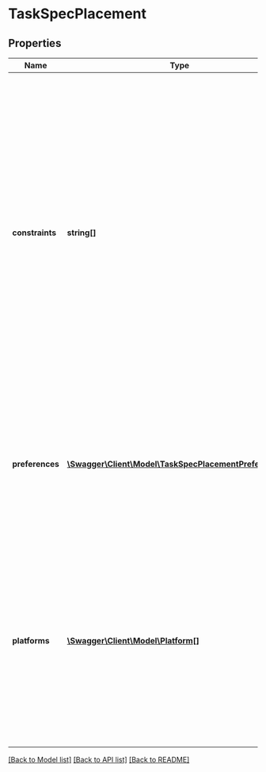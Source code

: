# TaskSpecPlacement

## Properties
Name | Type | Description | Notes
------------ | ------------- | ------------- | -------------
**constraints** | **string[]** | An array of constraint expressions to limit the set of nodes where a task can be scheduled. Constraint expressions can either use a _match_ (&#x60;&#x3D;&#x3D;&#x60;) or _exclude_ (&#x60;!&#x3D;&#x60;) rule. Multiple constraints find nodes that satisfy every expression (AND match). Constraints can match node or Docker Engine labels as follows:  node attribute       | matches                        | example ---------------------|--------------------------------|----------------------------------------------- &#x60;node.id&#x60;            | Node ID                        | &#x60;node.id&#x3D;&#x3D;2ivku8v2gvtg4&#x60; &#x60;node.hostname&#x60;      | Node hostname                  | &#x60;node.hostname!&#x3D;node-2&#x60; &#x60;node.role&#x60;          | Node role (&#x60;manager&#x60;/&#x60;worker&#x60;) | &#x60;node.role&#x3D;&#x3D;manager&#x60; &#x60;node.labels&#x60;        | User-defined node labels       | &#x60;node.labels.security&#x3D;&#x3D;high&#x60; &#x60;engine.labels&#x60;      | Docker Engine&#39;s labels         | &#x60;engine.labels.operatingsystem&#x3D;&#x3D;ubuntu-14.04&#x60;  &#x60;engine.labels&#x60; apply to Docker Engine labels like operating system, drivers, etc. Swarm administrators add &#x60;node.labels&#x60; for operational purposes by using the [&#x60;node update endpoint&#x60;](#operation/NodeUpdate). | [optional] 
**preferences** | [**\Swagger\Client\Model\TaskSpecPlacementPreferences[]**](TaskSpecPlacementPreferences.md) | Preferences provide a way to make the scheduler aware of factors such as topology. They are provided in order from highest to lowest precedence. | [optional] 
**platforms** | [**\Swagger\Client\Model\Platform[]**](Platform.md) | Platforms stores all the platforms that the service&#39;s image can run on. This field is used in the platform filter for scheduling. If empty, then the platform filter is off, meaning there are no scheduling restrictions. | [optional] 

[[Back to Model list]](../README.md#documentation-for-models) [[Back to API list]](../README.md#documentation-for-api-endpoints) [[Back to README]](../README.md)


